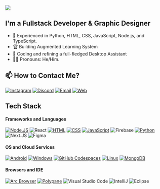 <img src="https://readme-typing-svg.herokuapp.com?font=DM+Sans&weight=800&size=30&pause=250&duration=2000&color=807da0&width=555&lines=Hi+there!+👋,+I'm+Kaushik+Reddy;Welcome+to+my+Github+profile+!!" />

## I'm a Fullstack Developer & Graphic Designer

- 🌱 Experienced in Python, HTML, CSS, JavaScript, Node.js, and TypeScript.
- 🏆 Building Augmented Learning System
- 🤖 Coding and refining a full-fledged Desktop Assistant
- 👦🏻 Pronouns: He/Him.

## 📫 How to Contact Me?
[![Instagram](https://img.shields.io/badge/Instagram-38336e?style=for-the-badge&logo=instagram&logoColor=white)](https://instagram.com)
[![Discord](https://img.shields.io/badge/Discord-38336e?style=for-the-badge&logo=discord&logoColor=white)](https://instagram.com)
[![Email](https://img.shields.io/badge/Email-38336e?style=for-the-badge&logo=gmail&logoColor=white)](https://instagram.com)
[![Web](https://img.shields.io/badge/Portfolio-38336e?style=for-the-badge&logo=googlechrome&logoColor=white)](https://kaushikreddy.me)

## Tech Stack

#### Frameworks and Languages
[![Node.JS](https://img.shields.io/badge/Node.js-807da0?style=for-the-badge&logo=nodedotjs&logoColor=white)](https://nodejs.org)
![React](https://img.shields.io/badge/react-807da0.svg?style=for-the-badge&logo=react&logoColor=white)
[![HTML](https://img.shields.io/badge/HTML-807da0?style=for-the-badge&logo=html5&logoColor=white)](https://html.spec.whatwg.org/multipage/)
[![CSS](https://img.shields.io/badge/CSS-807da0?style=for-the-badge&logo=css3&logoColor=white)](https://w3.org/Style/CSS)
[![JavaScript](https://img.shields.io/badge/JavaScript-807da0?style=for-the-badge&logo=javascript&logoColor=white)](https://javascript.com)
![Firebase](https://img.shields.io/badge/Typescript-807da0?style=for-the-badge&logo=typescript&logoColor=white) 
[![Python](https://img.shields.io/badge/Python-807da0?&style=for-the-badge&logo=Python&logoColor=white)](https://python.org)
![Next.JS](https://img.shields.io/badge/next.js-807da0.svg?style=for-the-badge&logo=nextdotjs&logoColor=white) 
![Figma](https://img.shields.io/badge/figma-807da0.svg?style=for-the-badge&logo=figma&logoColor=white)

#### OS and Cloud Services
[![Android](https://img.shields.io/badge/Android-097969?style=for-the-badge&logo=android&logoColor=white)](https://android.com)
[![Windows](https://img.shields.io/badge/Windows-097969?style=for-the-badge&logo=windows&logoColor=white)](https://microsoft.com/windows)
[![GitHub Codespaces](https://img.shields.io/badge/github%20codespaces-097969?style=for-the-badge&logo=github&logoColor=white)](https://github.com/features/codespaces)
[![Linux](https://img.shields.io/badge/linux-097969?style=for-the-badge&logo=kalilinux&logoColor=white)](https://www.linux.org/)
[![MongoDB](https://img.shields.io/badge/MongoDB_Atlas-097969?style=for-the-badge&logo=MongoDB&logoColor=white)](https://www.linux.org/)

#### Browsers and IDE
[![Arc Browser](https://img.shields.io/badge/Arc_Browser-ffffff?style=for-the-badge&logo=arcbrowser&logoColor=white)](https://arc.net)
[![Polypane](https://img.shields.io/badge/Polypane-ffffff?style=for-the-badge&logo=polypane&logoColor=white)](https://polypane.app)
![Visual Studio Code](https://img.shields.io/badge/-Visual%20Studio%20Code-ffffff?style=for-the-badge&logo=visual-studio-code&logoColor=007ACC)
![IntelliJ](https://img.shields.io/badge/-IntelliJ-ffffff?style=for-the-badge&&logoColor=ffffff)
![Eclipse](https://img.shields.io/badge/-Eclipse-ffffff?style=for-the-badge&logoColor=2C2255)